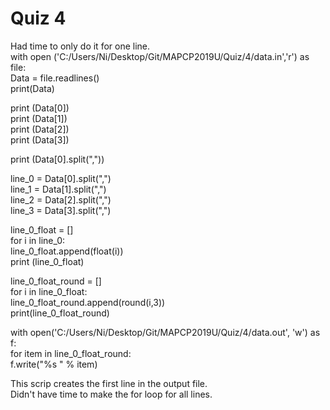 # Quiz 4  
 Had time to only do it for one line.  
 with open ('C:/Users/Ni/Desktop/Git/MAPCP2019U/Quiz/4/data.in','r') as file:  
    Data = file.readlines()   
print(Data)  

print (Data[0])  
print (Data[1])  
print (Data[2])  
print (Data[3])  

print (Data[0].split(","))  

line_0 = Data[0].split(",")  
line_1 = Data[1].split(",")  
line_2 = Data[2].split(",")  
line_3 = Data[3].split(",")  

line_0_float = []  
for i in line_0:  
    line_0_float.append(float(i))  
print (line_0_float)  

line_0_float_round = []  
for i in line_0_float:  
    line_0_float_round.append(round(i,3))   
print(line_0_float_round)  

with open('C:/Users/Ni/Desktop/Git/MAPCP2019U/Quiz/4/data.out', 'w') as f:  
    for item in line_0_float_round:  
        f.write("%s   " % item)  
		
This scrip creates the first line in the output file.  
Didn't have time to make the for loop for all lines.  		